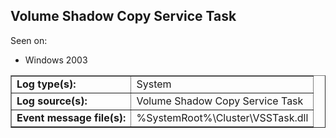## Volume Shadow Copy Service Task

Seen on:
* Windows 2003

<table border="1" class="docutils">
  <tbody>
    <tr>
      <td><b>Log type(s):</b></td>
      <td>System</td>
    </tr>
    <tr>
      <td><b>Log source(s):</b></td>
      <td>Volume Shadow Copy Service Task</td>
    </tr>
    <tr>
      <td><b>Event message file(s):</b></td>
      <td>%SystemRoot%\Cluster\VSSTask.dll</td>
    </tr>
  </tbody>
</table>

&nbsp;

